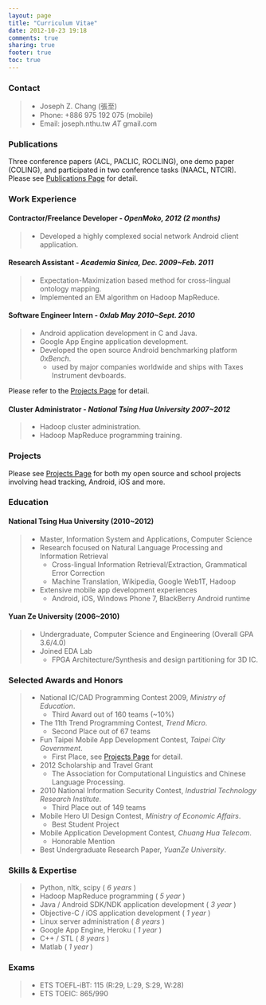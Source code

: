 ```yaml
---
layout: page
title: "Curriculum Vitae"
date: 2012-10-23 19:18
comments: true
sharing: true
footer: true
toc: true
---
```


### Contact 
> - Joseph Z. Chang (張至)
> - Phone: +886 975 192 075 (mobile)
> - Email: joseph.nthu.tw _AT_ gmail.com

### Publications
Three conference papers (ACL, PACLIC, ROCLING), one demo paper (COLING), and participated in two conference tasks (NAACL, NTCIR).
Please see [Publications Page](/publications) for detail.

### Work Experience

#### Contractor/Freelance Developer - *OpenMoko, 2012 (2 months)*
> - Developed a highly complexed social network Android client application.

#### Research Assistant - *Academia Sinica, Dec. 2009~Feb. 2011*
> - Expectation-Maximization based method for cross-lingual ontology mapping.
> - Implemented an EM algorithm on Hadoop MapReduce.

#### Software Engineer Intern - *0xlab May 2010~Sept. 2010*
> - Android application development in C and Java.
> - Google App Engine application development.
> - Developed the open source Android benchmarking platform *0xBench*. 
>   - used by major companies worldwide and ships with Taxes Instrument devboards. 

Please refer to the [Projects Page](/projects) for detail.

#### Cluster Administrator - *National Tsing Hua University 2007~2012*
> - Hadoop cluster administration.
> - Hadoop MapReduce programming training.


### Projects
Please see [Projects Page](/projects) for both my open source and school projects involving head tracking, Android, iOS and more.

### Education

#### National Tsing Hua University (2010~2012)
> - Master, Information System and Applications, Computer Science
> - Research focused on Natural Language Processing and Information Retrieval
>   - Cross-lingual Information Retrieval/Extraction, Grammatical Error Correction
>   - Machine Translation, Wikipedia, Google Web1T, Hadoop
> - Extensive mobile app development experiences
>   - Android, iOS, Windows Phone 7, BlackBerry Android runtime

#### Yuan Ze University (2006~2010)
> - Undergraduate, Computer Science and Engineering (Overall GPA 3.6/4.0)
> - Joined EDA Lab
>   - FPGA Architecture/Synthesis and design partitioning for 3D IC.

### Selected Awards and Honors
> - National IC/CAD Programming Contest 2009, *Ministry of Education*.
>   - Third Award out of 160 teams (~10%)
> - The 11th Trend Programming Contest, *Trend Micro*.
>   - Second Place out of 67 teams 
> - Fun Taipei Mobile App Development Contest, *Taipei City Government*.
>   - First Place, see [Projects Page](/projects) for detail.
> - 2012 Scholarship and Travel Grant
>   - The Association for Computational Linguistics and Chinese Language Processing.
> - 2010 National Information Security Contest, *Industrial Technology Research Institute*.
>   - Third Place out of 149 teams
> - Mobile Hero UI Design Contest, *Ministry of Economic Affairs*.
>   - Best Student Project
> - Mobile Application Development Contest, *Chuang Hua Telecom*.
>   - Honorable Mention 
> - Best Undergraduate Research Paper, *YuanZe University*.


### Skills & Expertise
> - Python, nltk, scipy  ( *6 years* )
> - Hadoop MapReduce programming ( *5 year* )
> - Java / Android SDK/NDK application development ( *3 year* )
> - Objective-C / iOS application development ( *1 year* )
> - Linux server administration ( *8 years* )
> - Google App Engine, Heroku ( *1 year* )
> - C++ / STL ( *8 years* )
> - Matlab ( *1 year* )

### Exams
> - ETS TOEFL-iBT: 115 (R:29, L:29, S:29, W:28)
> - ETS TOEIC: 865/990
